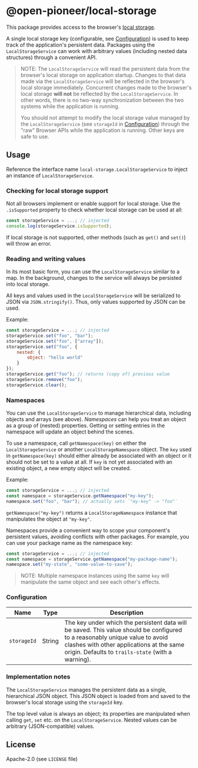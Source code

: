 # @open-pioneer/local-storage

This package provides access to the browser's [local storage](https://developer.mozilla.org/en-US/docs/Web/API/Window/localStorage).

A single local storage key (configurable, see [Configuration](#configuration)) is used to keep track of the application's persistent data.
Packages using the `LocalStorageService` can work with arbitrary values (including nested data structures) through a convenient API.

> NOTE: The `LocalStorageService` will read the persistent data from the browser's local storage on application startup.
> Changes to that data made via the `LocalStorageService` will be reflected in the browser's local storage immediately.
> Concurrent changes made to the browser's local storage **will not** be reflected by the `LocalStorageService`.
> In other words, there is no two-way synchronization between the two systems while the application is running.
>
> You should not attempt to modify the local storage value managed by the `LocalStorageService` (see `storageId` in [Configuration](#configuration)) through the "raw" Browser APIs while the application is running.
> Other keys are safe to use.

## Usage

Reference the interface name `local-storage.LocalStorageService` to inject an instance of `LocalStorageService`.

### Checking for local storage support

Not all browsers implement or enable support for local storage.
Use the `.isSupported` property to check whether local storage can be used at all:

```js
const storageService = ...; // injected
console.log(storageService.isSupported);
```

If local storage is not supported, other methods (such as `get()` and `set()`) will throw an error.

### Reading and writing values

In its most basic form, you can use the `LocalStorageService` similar to a map.
In the background, changes to the service will always be persisted into local storage.

All keys and values used in the `LocalStorageService` will be serialized to JSON via `JSON.stringify()`.
Thus, only values supported by JSON can be used.

Example:

```js
const storageService = ...; // injected
storageService.set("foo", "bar");
storageService.set("foo", ["array"]);
storageService.set("foo", {
    nested: {
        object: "hello world"
    }
});
storageService.get("foo"); // returns (copy of) previous value
storageService.remove("foo");
storageService.clear();
```

### Namespaces

You can use the `LocalStorageService` to manage hierarchical data, including objects and arrays (see above).
_Namespaces_ can help you treat an object as a group of (nested) properties.
Getting or setting entries in the namespace will update an object behind the scenes.

To use a namespace, call `getNamespace(key)` on either the `LocalStorageService` or another `LocalStorageNamespace` object.
The `key` used in `getNamespace(key)` should either already be associated with an object or it should not be set to a value at all.
If `key` is not yet associated with an existing object, a new empty object will be created.

Example:

```js
const storageService = ...; // injected
const namespace = storageService.getNamespace("my-key");
namespace.set("foo", "bar"); // actually sets `"my-key" -> "foo"`
```

`getNamespace("my-key")` returns a `LocalStorageNamespace` instance that manipulates the object at `"my-key"`.

Namespaces provide a convenient way to scope your component's persistent values, avoiding conflicts with other packages.
For example, you can use your package name as the namespace key:

```js
const storageService = ...; // injected
const namespace = storageService.getNamespace("my-package-name");
namespace.set("my-state", "some-value-to-save");
```

> NOTE: Multiple namespace instances using the same `key` will manipulate the same object and see each other's effects.

### Configuration

| Name        | Type   | Description                                                                                                                                                                                                                   |
| ----------- | ------ | ----------------------------------------------------------------------------------------------------------------------------------------------------------------------------------------------------------------------------- |
| `storageId` | String | The key under which the persistent data will be saved. This value should be configured to a reasonably unique value to avoid clashes with other applications at the same origin. Defaults to `trails-state` (with a warning). |

### Implementation notes

The `LocalStorageService` manages the persistent data as a single, hierarchical JSON object.
This JSON object is loaded from and saved to the browser's local storage using the `storageId` key.

The top level value is always an object; its properties are manipulated when calling `get`, `set` etc. on the `LocalStorageService`.
Nested values can be arbitrary (JSON-compatible) values.

## License

Apache-2.0 (see `LICENSE` file)

